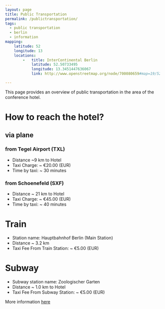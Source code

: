 ```yaml
---
layout: page
title: Public Transportation
permalink: /publictransportation/
tags:
  - public transportation
  - berlin
  - information
mapping: 
    latitude: 52 
    longitude: 13 
    locations: 
        -   title: InterContinental Berlin 
            latitude: 52.50733495 
            longitude: 13.3451447636067  
            link: http://www.openstreetmap.org/node/700080659#map=19/52.50526/13.34164 

---
```


This page provides an overview of public transportation in the area of the conference hotel.


# How to reach the hotel?

## via plane

### from Tegel Airport (TXL)
* Distance ~9 km to Hotel  
* Taxi Charge: ~ €20.00  (EUR)  
* Time by taxi: ~ 30 minutes  

### from Schoenefeld (SXF)
* Distance ~ 21 km to Hotel  
* Taxi Charge: ~ €45.00  (EUR)  
* Time by taxi: ~ 40 minutes  

# Train
* Station name: Hauptbahnhof Berlin (Main Station)  
* Distance ~ 3.2 km  
* Taxi Fee From Train Station: ~ €5.00  (EUR)  

# Subway
* Subway station name: Zoologischer Garten  
* Distance ~ 1.0 km to Hotel  
* Taxi Fee From Subway Station: ~ €5.00  (EUR)  


More information [here](http://www.ihg.com/intercontinental/hotels/gb/en/berlin/berha/hoteldetail/about-the-hotel "more information") 
